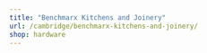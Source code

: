 ```yaml
---
title: "Benchmarx Kitchens and Joinery"
url: /cambridge/benchmarx-kitchens-and-joinery/
shop: hardware
---
```

